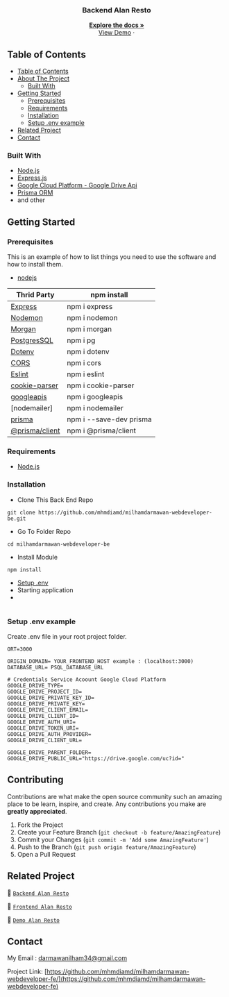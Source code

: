 <br />
<p align="center">
<div align="center">
</div>
  <h3 align="center">Backend Alan Resto</h3>
  <p align="center">
    <a href="https://github.com/mhmdiamd/milhamdarmawan-webdeveloper-be"><strong>Explore the docs »</strong></a>
    <br />
    <a href="">View Demo</a>
    ·
  </p>
</p>

<!-- TABLE OF CONTENTS -->

## Table of Contents

- [Table of Contents](#table-of-contents)
- [About The Project](#about-the-project)
  - [Built With](#built-with)
- [Getting Started](#getting-started)
  - [Prerequisites](#prerequisites)
  - [Requirements](#requirements)
  - [Installation](#installation)
  - [Setup .env example](#setup-env-example)
- [Related Project](#related-project)
- [Contact](#contact)


### Built With

- [Node.js](https://nodejs.org/en/)
- [Express.js](https://expressjs.com/)
- [Google Cloud Platform - Google Drive Api](https://cloud.google.com/)
- [Prisma ORM](https://prisma.io/)
- and other


<!-- GETTING STARTED -->

## Getting Started

### Prerequisites

This is an example of how to list things you need to use the software and how to install them.

- [nodejs](https://nodejs.org/en/download/)


| Thrid Party     | npm install         |
| --------------- | ------------------- |
| [Express]       | npm i express       |
| [Nodemon]       | npm i nodemon       |
| [Morgan]        | npm i morgan        |
| [PostgresSQL]   | npm i pg            |
| [Dotenv]        | npm i dotenv        |
| [CORS]          | npm i cors          |
| [Eslint]        | npm i eslint        |
| [cookie-parser] | npm i cookie-parser |
| [googleapis]    | npm i googleapis    |
| [nodemailer]    | npm i nodemailer    |
| [prisma]        | npm i --save-dev prisma    |
| [@prisma/client]        | npm i @prisma/client   |

[express]: http://expressjs.com
[nodemon]: https://www.npmjs.com/package/nodemon
[morgan]: https://www.npmjs.com/package/morgan
[postgressql]: https://node-postgres.com
[dotenv]: https://www.npmjs.com/package/dotenv
[cors]: https://www.npmjs.com/package/cos
[eslint]: https://eslint.org/
[cookie-parser]: https://www.npmjs.com/package/cookie-parser
[googleapis]: https://www.npmjs.com/package/cookie-parser
[prisma]: https://www.npmjs.com/package/prisma
[@prisma/client]: https://www.npmjs.com/@prisma/client

### Requirements

- [Node.js](https://nodejs.org/en/)

### Installation

- Clone This Back End Repo

```
git clone https://github.com/mhmdiamd/milhamdarmawan-webdeveloper-be.git
```

- Go To Folder Repo

```
cd milhamdarmawan-webdeveloper-be
```

- Install Module

```
npm install
```

- <a href="#setup-env-example">Setup .env</a>
- Starting application
-
``` npm run start:dev
```

### Setup .env example

Create .env file in your root project folder.

```env
ORT=3000

ORIGIN_DOMAIN= YOUR_FRONTEND_HOST example : (localhost:3000)
DATABASE_URL= PSQL_DATABASE_URL

# Credentials Service Acoount Google Cloud Platform
GOOGLE_DRIVE_TYPE=
GOOGLE_DRIVE_PROJECT_ID=
GOOGLE_DRIVE_PRIVATE_KEY_ID=
GOOGLE_DRIVE_PRIVATE_KEY=
GOOGLE_DRIVE_CLIENT_EMAIL=
GOOGLE_DRIVE_CLIENT_ID=
GOOGLE_DRIVE_AUTH_URI=
GOOGLE_DRIVE_TOKEN_URI=
GOOGLE_DRIVE_AUTH_PROVIDER=
GOOGLE_DRIVE_CLIENT_URL=

GOOGLE_DRIVE_PARENT_FOLDER=
GOOGLE_DRIVE_PUBLIC_URL="https://drive.google.com/uc?id="
```

## Contributing

Contributions are what make the open source community such an amazing place to be learn, inspire, and create. Any contributions you make are **greatly appreciated**.

1. Fork the Project
2. Create your Feature Branch (`git checkout -b feature/AmazingFeature`)
3. Commit your Changes (`git commit -m 'Add some AmazingFeature'`)
4. Push to the Branch (`git push origin feature/AmazingFeature`)
5. Open a Pull Request

## Related Project

:rocket: [`Backend Alan Resto`](https://github.com/mhmdiamd/milhamdarmawan-webdeveloper-be)

:rocket: [`Frontend Alan Resto`](https://github.com/mhmdiamd/milhamdarmawan-webdeveloper-fe)

:rocket: [`Demo Alan Resto`](https://milham-alan-resto.vercel.app/)

<!-- CONTACT -->

## Contact

My Email : darmawanilham34@gmail.com

Project Link: [https://github.com/mhmdiamd/milhamdarmawan-webdeveloper-fe/](https://github.com/mhmdiamd/milhamdarmawan-webdeveloper-fe)